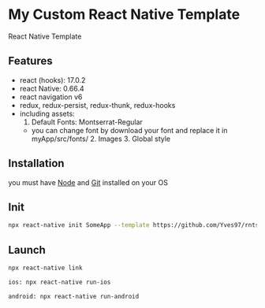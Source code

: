 # My Custom React Native Template

React Native Template

## Features

- react (hooks): 17.0.2
- react Native: 0.66.4
- react navigation v6
- redux, redux-persist, redux-thunk, redux-hooks
- including assets:
    1. Default Fonts: Montserrat-Regular
  - you can change font by download your font and replace it in myApp/src/fonts/
    2. Images
    3. Global style

## Installation

you must have [Node](https://nodejs.org/en/) and [Git](https://git-scm.com/) installed on your OS

## Init

```bash
npx react-native init SomeApp --template https://github.com/Yves97/rntstarter.git
```

## Launch

```bash
npx react-native link
```

```bash
ios: npx react-native run-ios
```

```bash
android: npx react-native run-android
```
